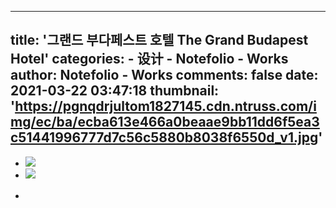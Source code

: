 
---
title: '그랜드 부다페스트 호텔 The Grand Budapest Hotel'
categories: 
    - 设计
    - Notefolio - Works
author: Notefolio - Works
comments: false
date: 2021-03-22 03:47:18
thumbnail: 'https://pgnqdrjultom1827145.cdn.ntruss.com/img/ec/ba/ecba613e466a0beaae9bb11dd6f5ea3c51441996777d7c56c5880b8038f6550d_v1.jpg'
---

<div>   
<ul><li><img src="https://pgnqdrjultom1827145.cdn.ntruss.com/img/ec/ba/ecba613e466a0beaae9bb11dd6f5ea3c51441996777d7c56c5880b8038f6550d_v1.jpg" referrerpolicy="no-referrer"></li><li><img src="https://pgnqdrjultom1827145.cdn.ntruss.com/img/4c/a4/4ca448d847159b1b6768e519eeda1f2b04caf0a1a20a420ddc1bb9811ae418f5_v1.jpg" referrerpolicy="no-referrer"></li><li>
    <p><span style="font-size: 12pt;"> </span></p></li></ul>  
</div>
            